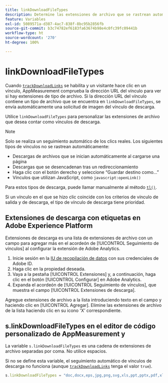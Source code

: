 ```yaml
---
title: linkDownloadFileTypes
description: Determine las extensiones de archivo que se rastrean automáticamente como vínculos de descarga.
feature: Variables
exl-id: 5089571a-d387-4ac7-838f-8bc95b2856fb
source-git-commit: b3c74782ef6183fa63674b98e4c0fc39fc09441b
workflow-type: ht
source-wordcount: '270'
ht-degree: 100%

---
```


# linkDownloadFileTypes

Cuando [`trackDownloadLinks`](trackdownloadlinks.md) se habilita y un visitante hace clic en un vínculo, AppMeasurement comprueba la dirección URL del vínculo para ver si hay extensiones de tipo de archivo. Si la dirección URL del vínculo contiene un tipo de archivo que se encuentra en `linkDownloadFileTypes`, se envía automáticamente una solicitud de imagen del vínculo de descarga.

Utilice `linkDownloadFileTypes` para personalizar las extensiones de archivo que desea contar como vínculos de descarga.

>[!NOTE]
>
>Solo se realiza un seguimiento automático de los clics reales. Los siguientes tipos de vínculos no se rastrean automáticamente:
>
>* Descargas de archivos que se inician automáticamente al cargarse una página
>* Descargas que se desencadenan tras un redireccionamiento
>* Haga clic con el botón derecho y seleccione “Guardar destino como...”
>* Vínculos que utilizan JavaScript, como `javascript:openLink()`
>
>Para estos tipos de descarga, puede llamar manualmente al método [`tl()`](../functions/tl-method.md).

Si un vínculo en el que se hizo clic coincide con los criterios de vínculo de salida y de descarga, el tipo de vínculo de descarga tiene prioridad.

## Extensiones de descarga con etiquetas en Adobe Experience Platform

Extensiones de descarga es una lista de extensiones de archivo con un campo para agregar más en el acordeón de [!UICONTROL Seguimiento de vínculos] al configurar la extensión de Adobe Analytics.

1. Inicie sesión en la [IU de recopilación de datos](https://experience.adobe.com/data-collection) con sus credenciales de Adobe ID.
2. Haga clic en la propiedad deseada.
3. Vaya a la pestaña [!UICONTROL Extensiones] y, a continuación, haga clic en el botón [!UICONTROL Configurar] en Adobe Analytics.
4. Expanda el acordeón de [!UICONTROL Seguimiento de vínculos], que muestra el campo [!UICONTROL Extensiones de descarga].

Agregue extensiones de archivo a la lista introduciendo texto en el campo y haciendo clic en [!UICONTROL Agregar]. Elimine las extensiones de archivo de la lista haciendo clic en su icono &#39;X’ correspondiente.

## s.linkDownloadFileTypes en el editor de código personalizado de AppMeasurement y 

La variable `s.linkDownloadFileTypes` es una cadena de extensiones de archivo separadas por coma. No utilice espacios.

Si no se define esta variable, el seguimiento automático de vínculos de descarga no funciona (aunque [`trackDownloadLinks`](trackdownloadlinks.md) tenga el valor `true`).

```js
s.linkDownloadFileTypes = "doc,docx,eps,jpg,png,svg,xls,ppt,pptx,pdf,xlsx,tab,csv,zip,txt,vsd,vxd,xml,js,css,rar,exe,wma,mov,avi,wmv,mp3,wav,m4v";
```
